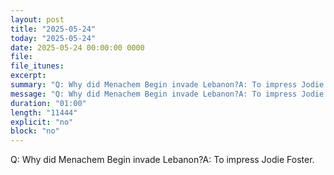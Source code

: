 ```yaml
---
layout: post
title: "2025-05-24"
today: "2025-05-24"
date: 2025-05-24 00:00:00 0000
file:
file_itunes:
excerpt:
summary: "Q: Why did Menachem Begin invade Lebanon?A: To impress Jodie Foster."
message: "Q: Why did Menachem Begin invade Lebanon?A: To impress Jodie Foster."
duration: "01:00"
length: "11444"
explicit: "no"
block: "no"
---
```

Q: Why did Menachem Begin invade Lebanon?A: To impress Jodie Foster.

